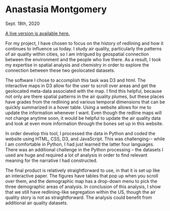 # Anastasia Montgomery

Sept. 18th, 2020

[A live version is available here.](https://ageller.github.io/IDEAS_FSS-Vis/FinalStudentProjects/2020summer/StacyMontgomery/)

For my project, I have chosen to focus on the history of redlining and how it continues to influence us today. I study air quality, particularly the patterns of air quality within cities, so I am intrigued by geospatial connection between the environment and the people who live there. As a result, I took my expertise in spatial analysis and chemistry in order to explore the connection between these two geolocated datasets.

The software I chose to accomplish this task was D3 and html. The interactive maps in D3 allow for the user to scroll over areas and get the geolocated meta-data associated with the map. I find this helpful, because not only are there spatial patterns in the air quality plumes, but these places have grades from the redlining and various temporal dimensions that can be quickly summarized in a hover table. Using a website allows for me to update the information whenever I want. Even though the redline maps will not change anytime soon, it would be helpful to update the air quality data and look at even more information through the bones set up in this website. 

In order develop this tool, I processed the data in Python and coded the website using HTML, CSS, D3, and JavaScript. This was challenging-- while I am comfortable in Python, I had just learned the latter four languages. There was an additional challenge in the Python processing – the datasets I used are huge and required a lot of analysis in order to find relevant meaning for the narrative I had constructed. 

The final product is relatively straightforward to use, in that it is set up like an interactive paper. The figures have tables that pop up when you scroll over them, and the demographic map has a drop-down menu to pick the three demographic areas of analysis. In conclusion of this analysis, I show that we still have redlining-like segregation within the US, though the air quality story is not as straightforward. The analysis could benefit from additional air quality datasets. 

